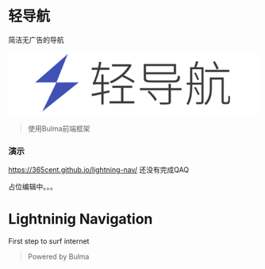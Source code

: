 # 轻导航
简洁无广告的导航

![logo](logo.png)
>使用Bulma前端框架

### 演示
https://365cent.github.io/lightning-nav/
还没有完成QAQ

占位编辑中。。。

# Lightninig Navigation
First step to surf internet

>Powered by Bulma
